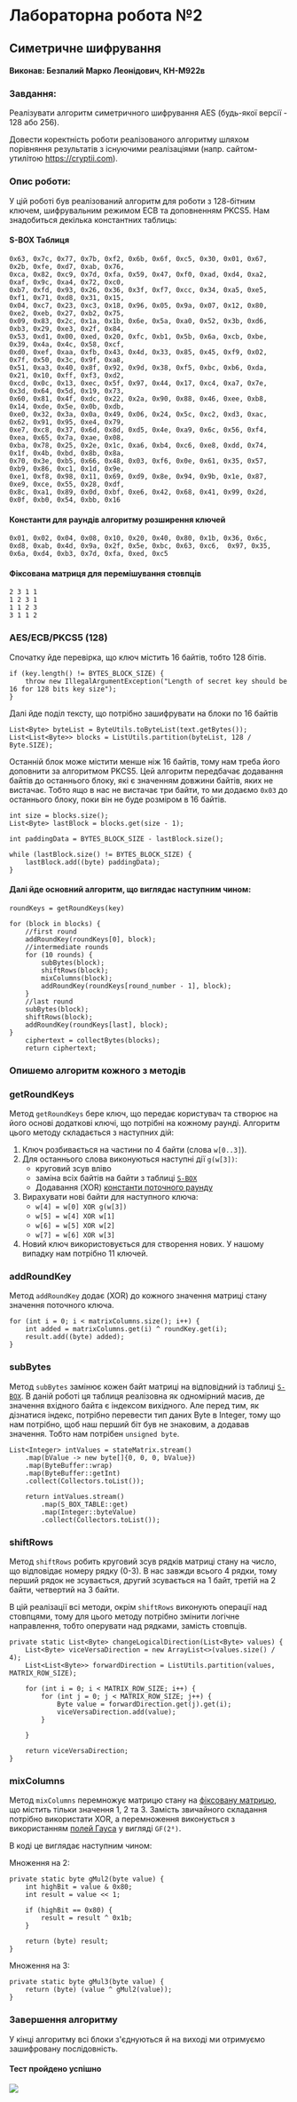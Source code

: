 # Лабораторна робота №2

## Симетричне шифрування

#### Виконав: Безпалий Марко Леонідович, КН-М922в

### Завдання:

Реалізувати алгоритм симетричного шифрування AES (будь-якої версії - 128 або 256).

Довести коректність роботи реалізованого алгоритму шляхом порівняння результатів з існуючими реалізаціями (напр.
сайтом-утилітою https://cryptii.com).

### Опис роботи:

У цій роботі був реалізований алгоритм для роботи з 128-бітним ключем, шифрувальним режимом ECB та доповненням PKCS5.
Нам знадобиться декілька константних таблиць:

#### S-BOX Таблиця
````
0x63, 0x7c, 0x77, 0x7b, 0xf2, 0x6b, 0x6f, 0xc5, 0x30, 0x01, 0x67, 0x2b, 0xfe, 0xd7, 0xab, 0x76,
0xca, 0x82, 0xc9, 0x7d, 0xfa, 0x59, 0x47, 0xf0, 0xad, 0xd4, 0xa2, 0xaf, 0x9c, 0xa4, 0x72, 0xc0,
0xb7, 0xfd, 0x93, 0x26, 0x36, 0x3f, 0xf7, 0xcc, 0x34, 0xa5, 0xe5, 0xf1, 0x71, 0xd8, 0x31, 0x15,
0x04, 0xc7, 0x23, 0xc3, 0x18, 0x96, 0x05, 0x9a, 0x07, 0x12, 0x80, 0xe2, 0xeb, 0x27, 0xb2, 0x75,
0x09, 0x83, 0x2c, 0x1a, 0x1b, 0x6e, 0x5a, 0xa0, 0x52, 0x3b, 0xd6, 0xb3, 0x29, 0xe3, 0x2f, 0x84,
0x53, 0xd1, 0x00, 0xed, 0x20, 0xfc, 0xb1, 0x5b, 0x6a, 0xcb, 0xbe, 0x39, 0x4a, 0x4c, 0x58, 0xcf,
0xd0, 0xef, 0xaa, 0xfb, 0x43, 0x4d, 0x33, 0x85, 0x45, 0xf9, 0x02, 0x7f, 0x50, 0x3c, 0x9f, 0xa8,
0x51, 0xa3, 0x40, 0x8f, 0x92, 0x9d, 0x38, 0xf5, 0xbc, 0xb6, 0xda, 0x21, 0x10, 0xff, 0xf3, 0xd2,
0xcd, 0x0c, 0x13, 0xec, 0x5f, 0x97, 0x44, 0x17, 0xc4, 0xa7, 0x7e, 0x3d, 0x64, 0x5d, 0x19, 0x73,
0x60, 0x81, 0x4f, 0xdc, 0x22, 0x2a, 0x90, 0x88, 0x46, 0xee, 0xb8, 0x14, 0xde, 0x5e, 0x0b, 0xdb,
0xe0, 0x32, 0x3a, 0x0a, 0x49, 0x06, 0x24, 0x5c, 0xc2, 0xd3, 0xac, 0x62, 0x91, 0x95, 0xe4, 0x79,
0xe7, 0xc8, 0x37, 0x6d, 0x8d, 0xd5, 0x4e, 0xa9, 0x6c, 0x56, 0xf4, 0xea, 0x65, 0x7a, 0xae, 0x08,
0xba, 0x78, 0x25, 0x2e, 0x1c, 0xa6, 0xb4, 0xc6, 0xe8, 0xdd, 0x74, 0x1f, 0x4b, 0xbd, 0x8b, 0x8a,
0x70, 0x3e, 0xb5, 0x66, 0x48, 0x03, 0xf6, 0x0e, 0x61, 0x35, 0x57, 0xb9, 0x86, 0xc1, 0x1d, 0x9e,
0xe1, 0xf8, 0x98, 0x11, 0x69, 0xd9, 0x8e, 0x94, 0x9b, 0x1e, 0x87, 0xe9, 0xce, 0x55, 0x28, 0xdf,
0x8c, 0xa1, 0x89, 0x0d, 0xbf, 0xe6, 0x42, 0x68, 0x41, 0x99, 0x2d, 0x0f, 0xb0, 0x54, 0xbb, 0x16
````

#### Константи для раундів алгоритму розширення ключей
`0x01, 0x02, 0x04, 0x08, 0x10, 0x20, 0x40, 0x80, 0x1b, 0x36, 0x6c, 0xd8, 0xab, 0x4d, 0x9a, 0x2f, 0x5e, 0xbc, 0x63, 0xc6, 
0x97, 0x35, 0x6a, 0xd4, 0xb3, 0x7d, 0xfa, 0xed, 0xc5`

#### Фіксована матриця для перемішування стовпців
````
2 3 1 1
1 2 3 1
1 1 2 3
3 1 1 2
````

### AES/ECB/PKCS5 (128)
Спочатку йде перевірка, що ключ містить 16 байтів, тобто 128 бітів.

````
if (key.length() != BYTES_BLOCK_SIZE) {
    throw new IllegalArgumentException("Length of secret key should be 16 for 128 bits key size");
}
````

Далі йде поділ тексту, що потрібно зашифрувати на блоки по 16 байтів

````
List<Byte> byteList = ByteUtils.toByteList(text.getBytes());
List<List<Byte>> blocks = ListUtils.partition(byteList, 128 / Byte.SIZE);
````

Останній блок може містити менше ніж 16 байтів, тому нам треба його доповнити за алгоритмом PKCS5. Цей алгоритм
передбачає додавання байтів до останнього блоку, які є значенням довжини байтів, яких не вистачає. Тобто ящо в нас не
вистачає три байти, то ми додаємо `0х03` до останнього блоку, поки він не буде розміром в 16 байтів.

````
int size = blocks.size();
List<Byte> lastBlock = blocks.get(size - 1);

int paddingData = BYTES_BLOCK_SIZE - lastBlock.size();

while (lastBlock.size() != BYTES_BLOCK_SIZE) {
    lastBlock.add((byte) paddingData);
}
````

#### Далі йде основний алгоритм, що виглядає наступним чином:

````
roundKeys = getRoundKeys(key)

for (block in blocks) {
    //first round
    addRoundKey(roundKeys[0], block);
    //intermediate rounds
    for (10 rounds) {
        subBytes(block);
        shiftRows(block);
        mixColumns(block);
        addRoundKey(roundKeys[round_number - 1], block);
    }
    //last round
    subBytes(block);
    shiftRows(block);
    addRoundKey(roundKeys[last], block);
}
    ciphertext = collectBytes(blocks);
    return ciphertext;
````

### Опишемо алгоритм кожного з методів

### getRoundKeys

Метод `getRoundKeys` бере ключ, що передає користувач та створює на його основі додаткові ключі, що потрібні на кожному
раунді. Алгоритм цього методу складається з наступних дій:

1. Ключ розбивається на частини по 4 байти (слова `w[0..3]`).
2. Для останнього слова виконуються наступні дії `g(w[3])`:
    * круговий зсув вліво
    * заміна всіх байтів на байти з таблиці [`S-BOX`](#-s-box-таблиця)
    * Додавання (XOR) [константи поточного раунду](#-константи-для-раундів-алгоритму-розширення-ключей) 
3. Вирахувати нові байти для наступного ключа:
    * `w[4] = w[0] XOR g(w[3])`
    * `w[5] = w[4] XOR w[1]`
    * `w[6] = w[5] XOR w[2]`
    * `w[7] = w[6] XOR w[3]`
4. Новий ключ використовується для створення нових. У нашому випадку нам потрібно 11 ключей.

### addRoundKey

Метод `addRoundKey` додає (XOR) до кожного значення матриці стану значення поточного ключа.

````
for (int i = 0; i < matrixColumns.size(); i++) {
    int added = matrixColumns.get(i) ^ roundKey.get(i);
    result.add((byte) added);
}
````

### subBytes

Метод `subBytes` замінює кожен байт матриці на відповідний із таблиці [`S-BOX`](#-s-box-таблиця). В даній роботі 
ця таблиця реалізовна як одномірний масив, де значення вхідного байта є індексом вихідного. Але перед тим, як дізнатися
індекс, потрібно перевести тип даних Byte в Integer, тому що нам потрібно, щоб наш перший біт був не знаковим, а додавав
значення. Тобто нам потрібен `unsigned byte`.

````
List<Integer> intValues = stateMatrix.stream()
    .map(bValue -> new byte[]{0, 0, 0, bValue})
    .map(ByteBuffer::wrap)
    .map(ByteBuffer::getInt)
    .collect(Collectors.toList());

    return intValues.stream()
        .map(S_BOX_TABLE::get)
        .map(Integer::byteValue)
        .collect(Collectors.toList());
````

### shiftRows

Метод `shiftRows` робить круговий зсув рядків матриці стану на число, що відповідає номеру рядку (0-3). В нас завжди 
всього 4 рядки, тому перший рядок не зсувається, другий зсувається на 1 байт, третій на 2 байти, четвертий на 3 байти.

В цій реалізації всі методи, окрім `shiftRows` виконують операції над стовпцями, тому для цього методу потрібно змінити
логічне направлення, тобто оперувати над рядками, замість стовпців.

````
private static List<Byte> changeLogicalDirection(List<Byte> values) {
    List<Byte> viceVersaDirection = new ArrayList<>(values.size() / 4);
    List<List<Byte>> forwardDirection = ListUtils.partition(values, MATRIX_ROW_SIZE);

    for (int i = 0; i < MATRIX_ROW_SIZE; i++) {
        for (int j = 0; j < MATRIX_ROW_SIZE; j++) {
            Byte value = forwardDirection.get(j).get(i);
            viceVersaDirection.add(value);
        }

    }

    return viceVersaDirection;
}
````

### mixColumns

Метод `mixColumns` перемножує матрицю стану на [фіксовану матрицю](#-фіксована-матриця-для-перемішування-стовпців), 
що містить тільки значення 1, 2 та 3. Замість звичайного складання потрібно використати XOR, а перемноження виконується 
з використанням [полей Гауса](https://uk.wikipedia.org/wiki/%D0%9F%D0%BE%D0%BB%D0%B5_%D0%93%D0%B0%D0%BB%D1%83%D0%B0) у 
вигляді `GF(2⁸)`.

В коді це виглядає наступним чином:

Множення на 2:
````
private static byte gMul2(byte value) {
    int highBit = value & 0x80;
    int result = value << 1;

    if (highBit == 0x80) {
        result = result ^ 0x1b;
    }

    return (byte) result;
}
````

Множення на 3:

````
private static byte gMul3(byte value) {
    return (byte) (value ^ gMul2(value));
}
````

### Завершення алгоритму
У кінці алгоритму всі блоки з'єднуються й на виході ми отримуємо зашифровану послідовність.

#### Тест пройдено успішно
![](./doc/img.png)